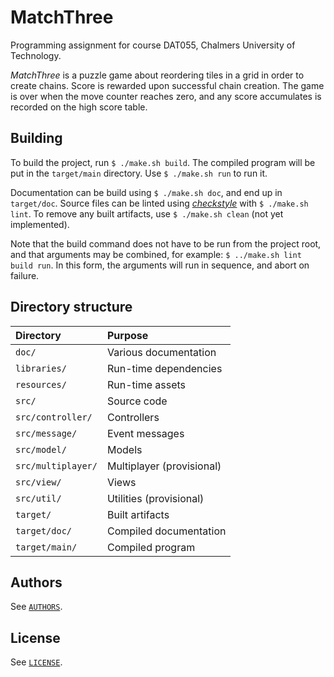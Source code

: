 # MatchThree #

Programming assignment for course DAT055, Chalmers University of Technology.

*MatchThree* is a puzzle game about reordering tiles in a grid in order to
create chains. Score is rewarded upon successful chain creation. The game is
over when the move counter reaches zero, and any score accumulates is recorded
on the high score table.

## Building ##

To build the project, run `$ ./make.sh build`. The compiled program will be put
in the `target/main` directory. Use `$ ./make.sh run` to run it.

Documentation can be build using `$ ./make.sh doc`, and end up in `target/doc`.
Source files can be linted using
*[checkstyle](http://checkstyle.sourceforge.net/)* with `$ ./make.sh lint`. To
remove any built artifacts, use `$ ./make.sh clean` (not yet implemented).

Note that the build command does not have to be run from the project root, and
that arguments may be combined, for example: `$ ../make.sh lint build run`. In
this form, the arguments will run in sequence, and abort on failure.

## Directory structure ##

| Directory          | Purpose                   |
| :----------------- | :------------------------ |
| `doc/`             | Various documentation     |
| `libraries/`       | Run-time dependencies     |
| `resources/`       | Run-time assets           |
| `src/`             | Source code               |
| `src/controller/`  | Controllers               |
| `src/message/`     | Event messages            |
| `src/model/`       | Models                    |
| `src/multiplayer/` | Multiplayer (provisional) |
| `src/view/`        | Views                     |
| `src/util/`        | Utilities (provisional)   |
| `target/`          | Built artifacts           |
| `target/doc/`      | Compiled documentation    |
| `target/main/`     | Compiled program          |

## Authors ##

See [`AUTHORS`](AUTHORS).

## License ##

See [`LICENSE`](LICENSE).
